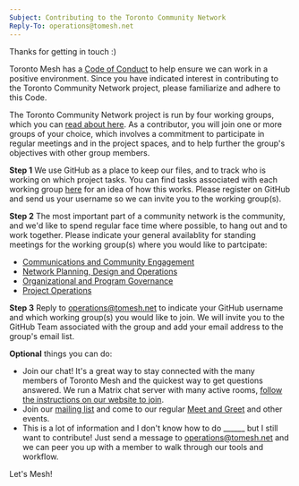 ```yaml
---
Subject: Contributing to the Toronto Community Network
Reply-To: operations@tomesh.net
---
```


Thanks for getting in touch :)

Toronto Mesh has a [Code of Conduct](https://tomesh.net/code-of-conduct/) to help ensure we can work in a positive environment. Since you have indicated interest in contributing to the Toronto Community Network project, please familiarize and adhere to this Code.

The Toronto Community Network project is run by four working groups, which you can [read about here](https://github.com/tomeshnet/toronto-community-network/blob/master/README.md). As a contributor, you will join one or more groups of your choice, which involves a commitment to participate in regular meetings and in the project spaces, and to help further the group's objectives with other group members.

**Step 1** We use GitHub as a place to keep our files, and to track who is working on which project tasks. You can find tasks associated with each working group [here](https://github.com/tomeshnet/toronto-community-network/projects/1) for an idea of how this works. Please register on GitHub and send us your username so we can invite you to the working group(s).

**Step 2** The most important part of a community network is the community, and we'd like to spend regular face time where possible, to hang out and to work together. Please indicate your general availablity for standing meetings for the working group(s) where you would like to partcipate:

- [Communications and Community Engagement](https://www.when2meet.com/?9397727-snnPz)
- [Network Planning, Design and Operations](https://www.when2meet.com/?9397732-hLOdX)
- [Organizational and Program Governance](https://www.when2meet.com/?9397736-b9JNO)
- [Project Operations](https://www.when2meet.com/?9397742-spOMQ)

**Step 3** Reply to operations@tomesh.net to indicate your GitHub username and which working group(s) you would like to join. We will invite you to the GitHub Team associated with the group and add your email address to the group's email list.

**Optional** things you can do:

- Join our chat! It's a great way to stay connected with the many members of Toronto Mesh and the quickest way to get questions answered. We run a Matrix chat server with many active rooms, [follow the instructions on our website to join](https://tomesh.net/get-involved/).
- Join our [mailing list](https://lists.hypha.coop/cgi-bin/mailman/listinfo/tomeshnet) and come to our regular [Meet and Greet](https://tomesh.net/events/) and other events.
- This is a lot of information and I don't know how to do ______ but I still want to contribute! Just send a message to operations@tomesh.net and we can peer you up with a member to walk through our tools and workflow.

Let's Mesh!
